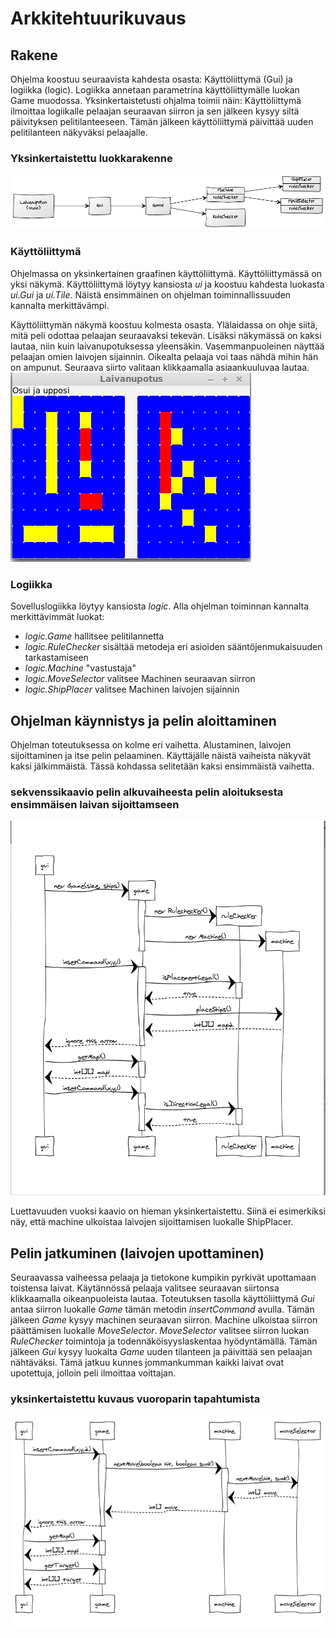 # Arkkitehtuurikuvaus
## Rakene
Ohjelma koostuu seuraavista kahdesta osasta: Käyttöliittymä (Gui) ja logiikka (logic). Logiikka annetaan parametrina käyttöliittymälle luokan Game muodossa. Yksinkertaistetusti ohjalma toimii näin: Käyttöliittymä ilmoittaa logiikalle pelaajan seuraavan siirron ja sen jälkeen kysyy siltä päivityksen pelitilanteeseen. Tämän jälkeen käyttöliittymä päivittää uuden pelitilanteen näkyväksi pelaajalle.


### Yksinkertaistettu luokkarakenne
![](https://github.com/mazantti/ot-harjoitustyo/blob/master/dokumentaatio/luokkakaavio3.png)


### Käyttöliittymä
Ohjelmassa on yksinkertainen graafinen käyttöliittymä. Käyttöliittymässä on yksi näkymä. Käyttöliittymä löytyy kansiosta *ui* ja koostuu kahdesta luokasta *ui.Gui* ja *ui.Tile*. Näistä ensimmäinen on ohjelman toiminnallissuuden kannalta merkittävämpi.

Käyttöliittymän näkymä koostuu kolmesta osasta. Ylälaidassa on ohje siitä, mitä peli odottaa pelaajan seuraavaksi tekevän. Lisäksi näkymässä on kaksi lautaa, niin kuin laivanupotuksessa yleensäkin. Vasemmanpuoleinen näyttää pelaajan omien laivojen sijainnin. Oikealta pelaaja voi taas nähdä mihin hän on ampunut. Seuraava siirto valitaan klikkaamalla asiaankuuluvaa lautaa.
![](https://github.com/mazantti/ot-harjoitustyo/blob/master/dokumentaatio/kayttoliittyma.png)

### Logiikka 
Sovelluslogiikka löytyy kansiosta *logic*. Alla ohjelman toiminnan kannalta merkittävimmät luokat:

- *logic.Game* hallitsee pelitilannetta
- *logic.RuleChecker* sisältää metodeja eri asioiden sääntöjenmukaisuuden tarkastamiseen
- *logic.Machine* "vastustaja"
- *logic.MoveSelector* valitsee Machinen seuraavan siirron
- *logic.ShipPlacer* valitsee Machinen laivojen sijainnin

## Ohjelman käynnistys ja pelin aloittaminen
Ohjelman toteutuksessa on kolme eri vaihetta. Alustaminen, laivojen sijoittaminen ja itse pelin pelaaminen. Käyttäjälle näistä vaiheista näkyvät kaksi jälkimmäistä. Tässä kohdassa selitetään kaksi ensimmäistä vaihetta. 

### sekvenssikaavio pelin alkuvaiheesta pelin aloituksesta ensimmäisen laivan sijoittamseen
![](https://github.com/mazantti/ot-harjoitustyo/blob/master/dokumentaatio/alkusekvenssi.png)

Luettavuuden vuoksi kaavio on hieman yksinkertaistettu. Siinä ei esimerkiksi näy, että machine ulkoistaa laivojen sijoittamisen luokalle ShipPlacer. 

## Pelin jatkuminen (laivojen upottaminen)
Seuraavassa vaiheessa pelaaja ja tietokone kumpikin pyrkivät upottamaan toistensa laivat. Käytännössä pelaaja valitsee seuraavan siirtonsa klikkaamalla oikeanpuoleista lautaa. Toteutuksen tasolla käyttöliittymä *Gui* antaa siirron luokalle *Game* tämän metodin *insertCommand* avulla. Tämän jälkeen *Game* kysyy machinen seuraavan siirron. Machine ulkoistaa siirron päättämisen luokalle *MoveSelector*. *MoveSelector* valitsee siirron luokan *RuleChecker* toimintoja ja todennäköisyyslaskentaa hyödyntämällä. Tämän jälkeen *Gui* kysyy luokalta *Game* uuden tilanteen ja päivittää sen pelaajan nähtäväksi. Tämä jatkuu kunnes jommankumman kaikki laivat ovat upotettuja, jolloin peli ilmoittaa voittajan. 

### yksinkertaistettu kuvaus vuoroparin tapahtumista
![](https://github.com/mazantti/ot-harjoitustyo/blob/master/dokumentaatio/nextMove.png)


